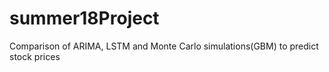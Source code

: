 # summer18Project
Comparison of ARIMA, LSTM and Monte Carlo simulations(GBM) to predict stock prices
